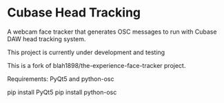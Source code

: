 Cubase Head Tracking
=============================

A webcam face tracker that generates OSC messages to run with Cubase DAW head tracking system.

This project is currently under development and testing

This is a fork of blah1898/the-experience-face-tracker project.


Requirements: PyQt5 and python-osc

pip install PyQt5
pip install python-osc
